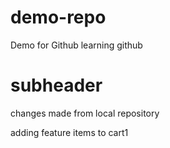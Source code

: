 # demo-repo
Demo for Github
learning github
# subheader
changes made from local repository

adding feature items to cart1